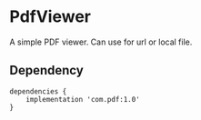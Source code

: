 # PdfViewer
A simple PDF viewer. Can use for url or local file.

## Dependency
```
dependencies {
    implementation 'com.pdf:1.0'
}
```
